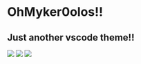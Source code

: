 <h1>OhMyker0olos!!</h1>
<h2>Just another vscode theme!!</h2>

<a href=""><img src="https://gitlab.com/ker0olos/ohmyker0olos/raw/master/images/html.png"></a>
<a href=""><img src="https://gitlab.com/ker0olos/ohmyker0olos/raw/master/images/javascript.png"></a>
<a href=""><img src="https://gitlab.com/ker0olos/ohmyker0olos/raw/master/images/css.png"></a>
